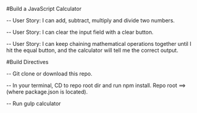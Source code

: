 #Build a JavaScript Calculator

-- User Story: I can add, subtract, multiply and divide two numbers.

-- User Story: I can clear the input field with a clear button.

-- User Story: I can keep chaining mathematical operations together until I hit the equal button, and the calculator will tell me the correct output.

#Build Directives

-- Git clone or download this repo.

-- In your terminal, CD to repo root dir and run npm install. Repo root ==> (where package.json is located).

-- Run gulp calculator